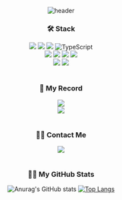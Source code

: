 <div align="center">
  
![header](https://capsule-render.vercel.app/api?type=waving&color=gradient&customColorList=0,2,2,50&height=180&section=header&text=Welcome&fontAlignY=30&desc=My%20GitHub%20Profile&descAlign=60&descAlignY=45&descSize=20&fontSize=40)
  
<h3>🛠 Stack</h3>
<img src="https://img.shields.io/badge/HTML5-E34F26?style=for-the-badge&logo=html5&logoColor=white"> <img src="https://img.shields.io/badge/CSS3-1572B6?style=for-the-badge&logo=css3&logoColor=white"> 
<img src="https://img.shields.io/badge/JAVASCRIPT-F7DF1E?style=for-the-badge&logo=javascript&logoColor=white"> 
<img alt="TypeScript" src ="https://img.shields.io/badge/TypeScript-3178C6.svg?&style=for-the-badge&logo=TypeScript&logoColor=white"/>

<br/>

<img src="https://img.shields.io/badge/REACT-61DAFB?style=for-the-badge&logo=react&logoColor=white"> 
<img src="https://img.shields.io/badge/ReactQuery-FF4154?style=for-the-badge&logo=reactquery&logoColor=white">
<img src="https://img.shields.io/badge/tailwindcss-0F172A?style=for-the-badge&logo=tailwindcss&logoColor=06b6d4"> 
<img src="https://img.shields.io/badge/next.js-000000?style=for-the-badge&logo=nextdotjs&logoColor=white">

<br/>

<img src="https://img.shields.io/badge/ReduxToolkit-764ABC?style=for-the-badge&logo=redux&logoColor=white">
<img src="https://img.shields.io/badge/FIREBASE-FFCA28?style=for-the-badge&logo=firebase&logoColor=white"> 

<br/>
<br/>

<h3>📖 My Record </h3>
<a href="https://spotted-operation-dcc.notion.site/9ab6e74bcbcc4a33a8c210caf65eb13f?pvs=74"><img src="https://img.shields.io/badge/Notion-000000?style=for-the-badge&logo=notion&logoColor=white"/></a>
<br/>
<a href="https://velog.io/@njt6419/posts"><img src="https://img.shields.io/badge/Velog-20C997?style=for-the-badge&logo=Velog&logoColor=white"/></a>

<br/>
<br/>

<h3>🙋‍♂️ Contact Me </h3>
<img src="https://img.shields.io/badge/Gmail-dark9737@gmail.com-D14836?style=falt&logo=gmail&logoColor=D14836"/>

<br/>
<br/>

<h3>👨‍💻 My GitHub Stats</h3> 

![Anurag's GitHub stats](https://github-readme-stats.vercel.app/api?username=NamJongtae&show_icons=true&theme=radical)
[![Top Langs](https://github-readme-stats.vercel.app/api/top-langs/?username=NamJongtae&layout=compact)](https://github.com/anuraghazra/github-readme-stats)
</div>
                
